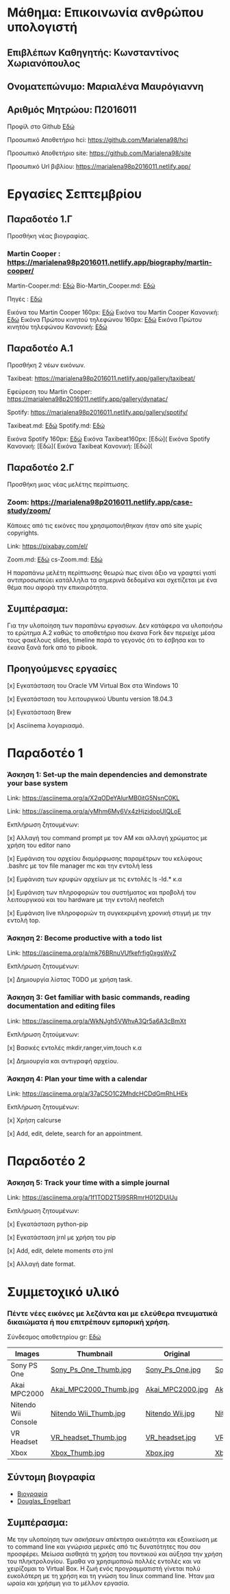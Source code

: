 # Μάθημα: Επικοινωνία ανθρώπου υπολογιστή
## Επιβλέπων Καθηγητής: Κωνσταντίνος Χωριανόπουλος
## Ονοματεπώνυμο: Μαριαλένα Μαυρόγιαννη
## Αριθμός Μητρώου: Π2016011
Προφίλ στο Github
  [Εδώ](https://github.com/Marialena98)
  
  Προσωπικό Αποθετήριο hci: https://github.com/Marialena98/hci
  
  Προσωπικό Αποθετήριο site: https://github.com/Marialena98/site
  
  Προσωπικό Url βιβλίου: https://marialena98p2016011.netlify.app/
 
 # Εργασίες Σεπτεμβρίου
 
 ## Παραδοτέο 1.Γ
 
 Προσθήκη νέας βιογραφίας.
 
 ### Martin Cooper : https://marialena98p2016011.netlify.app/biography/martin-cooper/
 
 Martin-Cooper.md: [Εδώ](https://github.com/Marialena98/site/blob/master/_biography/Martin-Cooper.md)
 Bio-Martin_Cooper.md: [Εδώ](https://github.com/Marialena98/site/blob/master/_biography/Bio-Martin_Cooper.md)
 
 Πηγές : [Εδώ](https://en.wikipedia.org/wiki/Martin_Cooper_(inventor))
 
 Εικόνα του Martin Cooper 160px: [Εδώ](https://github.com/Marialena98/site/blob/master/images/Martin%20Cooper-Thumb.jpg)
 Εικόνα του Martin Cooper Κανονική: [Εδώ](https://github.com/Marialena98/site/blob/master/images/Martin%20Cooper.jpg) 
 Εικόνα Πρώτου κινητού τηλεφώνου 160px: [Εδώ](https://github.com/Marialena98/site/blob/master/images/DynaTAC-Thumb.jpg)
 Εικόνα Πρώτου κινητόυ τηλεφώνου Κανονική: [Εδώ](https://github.com/Marialena98/site/blob/master/images/DynaTAC.jpg)
 
 ## Παραδοτέο Α.1
 
 Προσθήκη 2 νέων εικόνων.
 
 Taxibeat: https://marialena98p2016011.netlify.app/gallery/taxibeat/
 
 Εφεύρεση του Martin Cooper: https://marialena98p2016011.netlify.app/gallery/dynatac/
 
 Spotify: https://marialena98p2016011.netlify.app/gallery/spotify/
 
 Taxibeat.md: [Εδώ](https://github.com/Marialena98/site/blob/master/_gallery/Taxibeat.md)
 Spotify.md: [Εδώ](https://github.com/Marialena98/site/blob/master/_gallery/Spotify.md)
 
 Εικόνα Spotify 160px: [Εδώ](https://github.com/Marialena98/site/blob/master/images/Spotify-Thumb.jpg)
 Εικόνα Taxibeat160px: [Εδώ](
 Εικόνα Spotify Κανονική: [Εδώ](
 Εικόνα Taxibeat Κανονική: [Εδώ]( 
 
 ## Παραδοτέο 2.Γ
 
 Προσθήκη μιας νέας μελέτης περίπτωσης.
 
 ### Zoom: https://marialena98p2016011.netlify.app/case-study/zoom/
 
 Κάποιες από τις εικόνες που χρησιμοποιήθηκαν ήταν από site χωρίς copyrights.
 
 Link: https://pixabay.com/el/
 
 Zoom.md: [Εδώ](https://github.com/Marialena98/site/blob/master/_case-study/Zoom.md)
 cs-Zoom.md: [Εδώ](https://github.com/Marialena98/site/blob/master/_case-study/cs-Zoom.md)
 
 Η παραπάνω μελέτη περίπτωσης θεωρώ πως είναι άξιο να γραφτεί γιατί αντιπροσωπεύει κατάλληλα τα σημερινά δεδομένα και σχετίζεται με ένα θέμα που αφορά την επικαιρότητα.
 
## Συμπέρασμα: 
Για την υλοποίηση των παραπάνω εργασιων. Δεν κατάφερα να υλοποιήσω το ερώτημα Α.2 καθώς το αποθετήριο που έκανα Fork δεν περιείχε μέσα τους φακέλους slides, timeline παρά το γεγονός ότι το έσβησα και το έκανα ξανά fork από το pibook. 
 
 ## Προηγούμενες εργασίες
 
 [x] Εγκατάσταση του Oracle VM Virtual Box στα Windows 10

 [x] Εγκατάσταση του λειτουργικού Ubuntu version 18.04.3

 [x] Εγκατάσταση Brew

 [x] Asciinema λογαριασμό.
  
# Παραδοτέο 1
  
### Άσκηση 1: Set-up the main dependencies and demonstrate your base system	
  
 Link: https://asciinema.org/a/X2qODeYAlurMB0itG5NsnC0KL
  
 Link: https://asciinema.org/a/yMhm6My6Vx4zHjzidopUIQLoE
  
 Εκπλήρωση ζητουμένων:
 
 [x] Αλλαγή του command prompt με τον ΑΜ και αλλαγή χρώματος με χρήση του editor nano

 [x] Εμφάνιση του αρχείου διαμόρφωσης παραμέτρων του κελύφους .bashrc με τον file manager mc και την εντολή less

 [x] Εμφάνιση των κρυφών αρχείων με τις εντολές ls -ld.* κ.α

 [x] Εμφάνιση  των πληροφοριών του συστήματος και προβολή του λειτουργικού και του hardware με την εντολή neofetch
 
 [x] Εμφάνιση live πληροφοριών τη συγκεκριμένη χρονική στιγμή με την εντολή top.
        
### Άσκηση 2: Become productive with a todo list	

 Link: https://asciinema.org/a/mk76BRnuVUfkefrfig0xgsWvZ

 Εκπλήρωση ζητουμένων: 

 [x] Δημιουργία λίστας TODO με χρήση task.

### Άσκηση 3: Get familiar with basic commands, reading documentation and editing files	

 Link: https://asciinema.org/a/WkNJgh5VWhvA3Qr5a6A3cBmXt

 Εκπλήρωση ζητούμενων:

 [x] Βασικές εντολές mkdir,ranger,vim,touch κ.α

 [x] Δημιουργία και αντιγραφή αρχείου.
 
### Άσκηση 4: Plan your time with a calendar
 
 Link: https://asciinema.org/a/37aC5O1C2MhdcHCDdGmRhLHEk
 
 Εκπλήρωση ζητουμένων:
 
 [x] Χρήση calcurse 
 
 [x] Add, edit, delete, search for an appointment.
 
# Παραδοτέο 2

### Άσκηση 5: Track your time with a simple journal	

 Link: https://asciinema.org/a/1f1TOD2T5l9SRRmrH012DUiUu

 Εκπλήρωση ζητουμένων:

 [x] Εγκατάσταση python-pip

 [x] Εγκατάσταση jrnl με χρήση του pip

 [x] Add, edit, delete moments στο jrnl

 [x] Αλλαγή date format.
 
 # Συμμετοχικό υλικό
 
 ### Πέντε νέες εικόνες με λεζάντα και με ελεύθερα πνευματικά δικαιώματα ή που επιτρέπουν εμπορική χρήση.
 
 Σύνδεσμος αποθετηρίου gr: [Εδώ](https://github.com/Marialena98/gr)

| Images | Thumbnail | Original | (.md) |
| --- | --- | --- | --- |
| Sony PS One | [Sony_Ps_One_Thumb.jpg](https://github.com/Marialena98/gr/blob/master/images/Sony_Ps_One_Thumb.jpg) 	|  [Sony_Ps_One.jpg](https://github.com/Marialena98/gr/blob/master/images/Sony_Ps_One.jpg) 	| [Sony_Ps_One.md](https://github.com/Marialena98/gr/blob/master/_gallery/Sony_Ps_One.md) 	|<br>
| Akai MPC2000 | [Akai_MPC2000_Thumb.jpg](https://github.com/Marialena98/gr/blob/master/images/Akai_MPC2000_Thumb.jpg) 	|  [Akai_MPC2000.jpg](https://github.com/Marialena98/gr/blob/master/images/Akai_MPC2000.jpg) 	| [Akai_MPC2000.md](https://github.com/Marialena98/gr/blob/master/_gallery/Akai_MPC2000.md) 	|<br>
| Nitendo Wii Console | [Nitendo Wii_Thumb.jpg](https://github.com/Marialena98/gr/blob/master/images/Nitendo_Wii_Thumb.jpg) 	|  [Nitendo Wii.jpg](https://github.com/Marialena98/gr/blob/master/images/Nitendo_Wii%20.jpg) 	| [Nitendo Wii.md](https://github.com/Marialena98/gr/blob/master/_gallery/Nitendo_Wii.md) 	|<br>
| VR Headset | [VR_headset_Thumb.jpg](https://github.com/Marialena98/gr/blob/master/images/VR_headset_Thumb.jpg) 	|  [VR_headset.jpg](https://github.com/Marialena98/gr/blob/master/images/VR_headset.jpg) 	| [VR_Headset.md](https://github.com/Marialena98/gr/blob/master/_gallery/VR_Headset.md) 	|<br>
| Xbox | [Xbox_Thumb.jpg](https://github.com/Marialena98/gr/blob/master/images/Xbox-Thumb.jpg) 	|  [Xbox.jpg](https://github.com/Marialena98/gr/blob/master/images/Xbox.jpg) 	| [Xbox.md](https://github.com/Marialena98/gr/blob/master/_gallery/Xbox.md) 	|<br>

## Σύντομη βιογραφία 

- [Βιογραφία](https://github.com/Marialena98/gr/blob/master/_biography/Bio-Douglas_Engelbart.md)
- [Douglas_Engelbart](https://github.com/Marialena98/gr/blob/master/_biography/Douglas%20Engelbart.md)


## Συμπέρασμα:

Με την υλοποίηση των ασκήσεων απέκτησα οικειότητα και εξοικείωση με το command line και γνώρισα μερικές από τις δυνατότητες που σου προσφέρει. Μείωσα αισθητά τη χρήση του ποντικιού και αύξησα την χρήση του πληκτρολογίου. Έμαθα να χρησιμοποιώ πολλές εντολές και να χειρίζομαι το Virtual Box. Η ζωή ενός προγραμματιστή γίνεται πολύ ευκολότερη με τη χρήση και τη γνώση του linux command line. Ήταν μια ωραία και χρήσιμη για το μέλλον εργασία.
